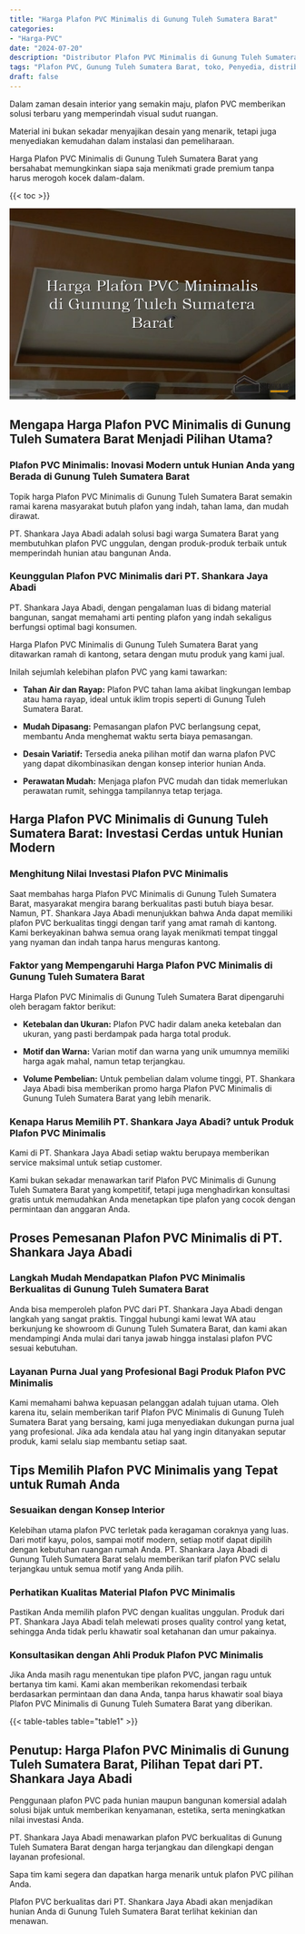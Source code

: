```yaml
---
title: "Harga Plafon PVC Minimalis di Gunung Tuleh Sumatera Barat"
categories: 
- "Harga-PVC"
date: "2024-07-20"
description: "Distributor Plafon PVC Minimalis di Gunung Tuleh Sumatera Barat bagi rumah, office, dan gerai. Produk berkualitas, pilihan motif, pilihan warna modern, beserta jasa instalasi oleh tim berpengalaman dan garansi resmi!|Jasa penjualan Plafon PVC Minimalis di Gunung Tuleh Sumatera Barat bagi kebutuhan hunian, kantor, atau ritel, dengan material unggulan dan pemasangan oleh teknisi berpengalaman serta jaminan resmi.|Alternatif Plafon PVC Minimalis di Gunung Tuleh Sumatera Barat yang terbukti bagi hunian, kantor, serta ritel, bersama produk terbaik dan pemasangan dikerjakan oleh teknisi ahli serta kepastian resmi.|Distribusi Plafon PVC Minimalis di Gunung Tuleh Sumatera Barat untuk rumah, office, dan toko, beserta material berkualitas dan pemasangan ditangani oleh tenaga ahli profesional, disertai dengan jaminan resmi.}"
tags: "Plafon PVC, Gunung Tuleh Sumatera Barat, toko, Penyedia, distributor"
draft: false
---
```


Dalam zaman desain interior yang semakin maju, plafon PVC memberikan solusi terbaru yang memperindah visual sudut ruangan.

Material ini bukan sekadar menyajikan desain yang menarik, tetapi juga menyediakan kemudahan dalam instalasi dan pemeliharaan.

Harga Plafon PVC Minimalis di Gunung Tuleh Sumatera Barat yang bersahabat memungkinkan siapa saja menikmati grade premium tanpa harus merogoh kocek dalam-dalam.

{{< toc >}}

![Harga Plafon PVC Minimalis di Gunung Tuleh Sumatera Barat](/images/Harga-PVC/Harga-Plafon-PVC-Minimalis-di-Gunung-Tuleh-Sumatera-Barat.png)


## Mengapa Harga Plafon PVC Minimalis di Gunung Tuleh Sumatera Barat Menjadi Pilihan Utama?

### Plafon PVC Minimalis: Inovasi Modern untuk Hunian Anda yang Berada di Gunung Tuleh Sumatera Barat

Topik harga Plafon PVC Minimalis di Gunung Tuleh Sumatera Barat semakin ramai karena masyarakat butuh plafon yang indah, tahan lama, dan mudah dirawat.

PT. Shankara Jaya Abadi adalah solusi bagi warga Sumatera Barat yang membutuhkan plafon PVC unggulan, dengan produk-produk terbaik untuk memperindah hunian atau bangunan Anda.

### Keunggulan Plafon PVC Minimalis dari PT. Shankara Jaya Abadi

PT. Shankara Jaya Abadi, dengan pengalaman luas di bidang material bangunan, sangat memahami arti penting plafon yang indah sekaligus berfungsi optimal bagi konsumen.

Harga Plafon PVC Minimalis di Gunung Tuleh Sumatera Barat yang ditawarkan ramah di kantong, setara dengan mutu produk yang kami jual.

Inilah sejumlah kelebihan plafon PVC yang kami tawarkan:

- **Tahan Air dan Rayap:** Plafon PVC tahan lama akibat lingkungan lembap atau hama rayap, ideal untuk iklim tropis seperti di Gunung Tuleh Sumatera Barat.

- **Mudah Dipasang:** Pemasangan plafon PVC berlangsung cepat, membantu Anda menghemat waktu serta biaya pemasangan.

- **Desain Variatif:** Tersedia aneka pilihan motif dan warna plafon PVC yang dapat dikombinasikan dengan konsep interior hunian Anda.

- **Perawatan Mudah:** Menjaga plafon PVC mudah dan tidak memerlukan perawatan rumit, sehingga tampilannya tetap terjaga.

## Harga Plafon PVC Minimalis di Gunung Tuleh Sumatera Barat: Investasi Cerdas untuk Hunian Modern

### Menghitung Nilai Investasi Plafon PVC Minimalis

Saat membahas harga Plafon PVC Minimalis di Gunung Tuleh Sumatera Barat, masyarakat mengira barang berkualitas pasti butuh biaya besar. Namun, PT. Shankara Jaya Abadi menunjukkan bahwa Anda dapat memiliki plafon PVC berkualitas tinggi dengan tarif yang amat ramah di kantong. Kami berkeyakinan bahwa semua orang layak menikmati tempat tinggal yang nyaman dan indah tanpa harus menguras kantong.

### Faktor yang Mempengaruhi Harga Plafon PVC Minimalis di Gunung Tuleh Sumatera Barat

Harga Plafon PVC Minimalis di Gunung Tuleh Sumatera Barat dipengaruhi oleh beragam faktor berikut:

- **Ketebalan dan Ukuran:** Plafon PVC hadir dalam aneka ketebalan dan ukuran, yang pasti berdampak pada harga total produk.

- **Motif dan Warna:** Varian motif dan warna yang unik umumnya memiliki harga agak mahal, namun tetap terjangkau.

- **Volume Pembelian:** Untuk pembelian dalam volume tinggi, PT. Shankara Jaya Abadi bisa memberikan promo harga Plafon PVC Minimalis di Gunung Tuleh Sumatera Barat yang lebih menarik.

### Kenapa Harus Memilih PT. Shankara Jaya Abadi? untuk Produk Plafon PVC Minimalis

Kami di PT. Shankara Jaya Abadi setiap waktu berupaya memberikan service maksimal untuk setiap customer.

Kami bukan sekadar menawarkan tarif Plafon PVC Minimalis di Gunung Tuleh Sumatera Barat yang kompetitif, tetapi juga menghadirkan konsultasi gratis untuk memudahkan Anda menetapkan tipe plafon yang cocok dengan permintaan dan anggaran Anda.

## Proses Pemesanan Plafon PVC Minimalis di PT. Shankara Jaya Abadi

### Langkah Mudah Mendapatkan Plafon PVC Minimalis Berkualitas di Gunung Tuleh Sumatera Barat

Anda bisa memperoleh plafon PVC dari PT. Shankara Jaya Abadi dengan langkah yang sangat praktis. Tinggal hubungi kami lewat WA atau berkunjung ke showroom di Gunung Tuleh Sumatera Barat, dan kami akan mendampingi Anda mulai dari tanya jawab hingga instalasi plafon PVC sesuai kebutuhan.

### Layanan Purna Jual yang Profesional Bagi Produk Plafon PVC Minimalis

Kami memahami bahwa kepuasan pelanggan adalah tujuan utama. Oleh karena itu, selain memberikan tarif Plafon PVC Minimalis di Gunung Tuleh Sumatera Barat yang bersaing, kami juga menyediakan dukungan purna jual yang profesional. Jika ada kendala atau hal yang ingin ditanyakan seputar produk, kami selalu siap membantu setiap saat.

## Tips Memilih Plafon PVC Minimalis yang Tepat untuk Rumah Anda

### Sesuaikan dengan Konsep Interior

Kelebihan utama plafon PVC terletak pada keragaman coraknya yang luas. Dari motif kayu, polos, sampai motif modern, setiap motif dapat dipilih dengan kebutuhan ruangan rumah Anda. PT. Shankara Jaya Abadi di Gunung Tuleh Sumatera Barat selalu memberikan tarif plafon PVC selalu terjangkau untuk semua motif yang Anda pilih.

### Perhatikan Kualitas Material Plafon PVC Minimalis

Pastikan Anda memilih plafon PVC dengan kualitas unggulan. Produk dari PT. Shankara Jaya Abadi telah melewati proses quality control yang ketat, sehingga Anda tidak perlu khawatir soal ketahanan dan umur pakainya.

### Konsultasikan dengan Ahli Produk Plafon PVC Minimalis

Jika Anda masih ragu menentukan tipe plafon PVC, jangan ragu untuk bertanya tim kami. Kami akan memberikan rekomendasi terbaik berdasarkan permintaan dan dana Anda, tanpa harus khawatir soal biaya Plafon PVC Minimalis di Gunung Tuleh Sumatera Barat yang diberikan.

{{< table-tables table="table1" >}}

## Penutup: Harga Plafon PVC Minimalis di Gunung Tuleh Sumatera Barat, Pilihan Tepat dari PT. Shankara Jaya Abadi

Penggunaan plafon PVC pada hunian maupun bangunan komersial adalah solusi bijak untuk memberikan kenyamanan, estetika, serta meningkatkan nilai investasi Anda.

PT. Shankara Jaya Abadi menawarkan plafon PVC berkualitas di Gunung Tuleh Sumatera Barat dengan harga terjangkau dan dilengkapi dengan layanan profesional.

Sapa tim kami segera dan dapatkan harga menarik untuk plafon PVC pilihan Anda.

Plafon PVC berkualitas dari PT. Shankara Jaya Abadi akan menjadikan hunian Anda di Gunung Tuleh Sumatera Barat terlihat kekinian dan menawan.
